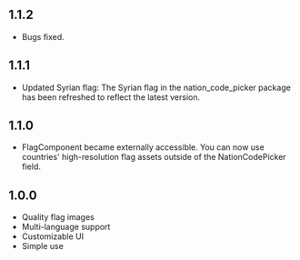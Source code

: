 ## 1.1.2
- Bugs fixed.

## 1.1.1
- Updated Syrian flag: The Syrian flag in the nation_code_picker package has been refreshed to reflect the latest version.

## 1.1.0
- FlagComponent became externally accessible. You can now use countries' high-resolution flag assets outside of the NationCodePicker field.

## 1.0.0
- Quality flag images
- Multi-language support
- Customizable UI
- Simple use

